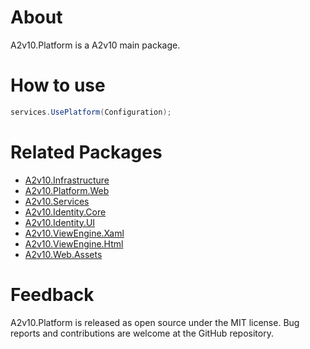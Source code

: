 ﻿# About

A2v10.Platform is a A2v10 main package.


# How to use

```csharp
services.UsePlatform(Configuration);
```

# Related Packages

* [A2v10.Infrastructure](https://www.nuget.org/packages/A2v10.Infrastructure)
* [A2v10.Platform.Web](https://www.nuget.org/packages/A2v10.Platform.Web)
* [A2v10.Services](https://www.nuget.org/packages/A2v10.Services)
* [A2v10.Identity.Core](https://www.nuget.org/packages/A2v10.Identity.Core)
* [A2v10.Identity.UI](https://www.nuget.org/packages/A2v10.Identity.UI)
* [A2v10.ViewEngine.Xaml](https://www.nuget.org/packages/A2v10.ViewEngine.Xaml)
* [A2v10.ViewEngine.Html](https://www.nuget.org/packages/A2v10.ViewEngine.Html)
* [A2v10.Web.Assets](https://www.nuget.org/packages/A2v10.Web.Assets)

# Feedback

A2v10.Platform is released as open source under the MIT license.
Bug reports and contributions are welcome at the GitHub repository.
